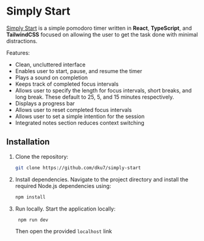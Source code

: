 # Simply Start

[Simply Start](https://simply-start.netlify.app/) is a simple pomodoro timer written in **React**, **TypeScript**, and **TailwindCSS** focused on allowing the user to get the task done with minimal distractions.

Features:

- Clean, uncluttered interface
- Enables user to start, pause, and resume the timer
- Plays a sound on completion
- Keeps track of completed focus intervals
- Allows user to specify the length for focus intervals, short breaks, and long break. These default to 25, 5, and 15 minutes respectively.
- Displays a progress bar
- Allows user to reset completed focus intervals
- Allows user to set a simple intention for the session
- Integrated notes section reduces context switching

## Installation

1. Clone the repository:

   ```bash
   git clone https://github.com/dku7/simply-start
   ```

2. Install dependencies. Navigate to the project directory and install the required Node.js dependencies using:

   ```bash
   npm install
   ```

3. Run locally. Start the application locally:
   ```bash
    npm run dev
   ```
   Then open the provided `localhost` link
